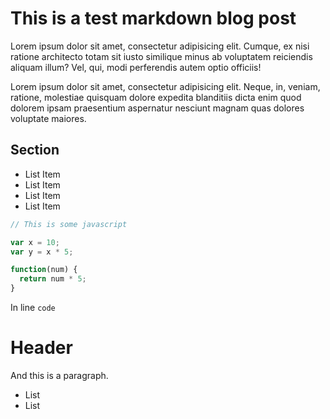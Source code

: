 # This is a test markdown blog post

Lorem ipsum dolor sit amet, consectetur adipisicing elit. Cumque, ex nisi ratione architecto totam sit iusto similique minus ab voluptatem reiciendis aliquam illum? Vel, qui, modi perferendis autem optio officiis!

Lorem ipsum dolor sit amet, consectetur adipisicing elit. Neque, in, veniam, ratione, molestiae quisquam dolore expedita blanditiis dicta enim quod dolorem ipsam praesentium aspernatur nesciunt magnam quas dolores voluptate maiores.

## Section
* List Item
* List Item
* List Item
* List Item

```javascript
// This is some javascript

var x = 10;
var y = x * 5;

function(num) {
  return num * 5;
}
```

In line `code`

# Header

And this is a paragraph.

- List
- List